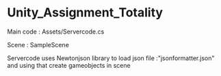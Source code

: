 # Unity_Assignment_Totality
Main code : Assets/Servercode.cs

Scene : SampleScene

Servercode uses Newtonjson library to load json file :"jsonformatter.json" and using that create gameobjects in scene 


